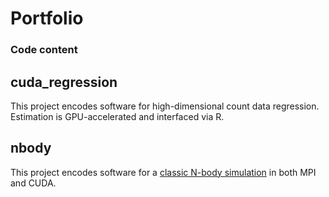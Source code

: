 # Portfolio 
### Code content 

## cuda_regression 
This project encodes software for high-dimensional count data regression. Estimation is GPU-accelerated and interfaced via R.

## nbody 
This project encodes software for a [classic N-body simulation](https://en.wikipedia.org/wiki/N-body_simulation) in both MPI and CUDA.
